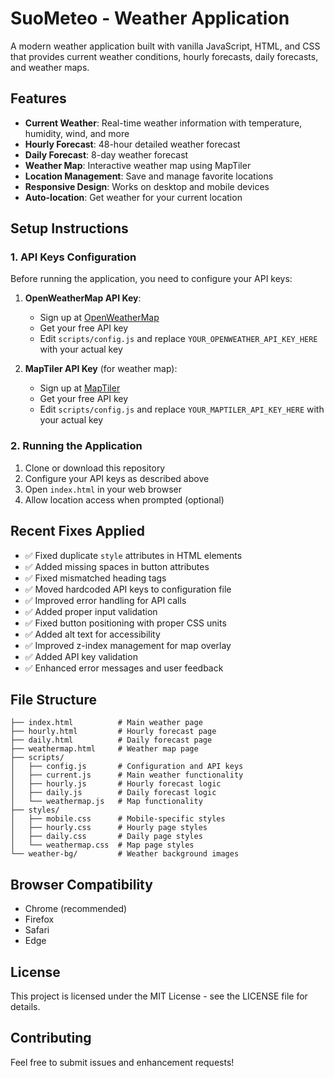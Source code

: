 # SuoMeteo - Weather Application

A modern weather application built with vanilla JavaScript, HTML, and CSS that provides current weather conditions, hourly forecasts, daily forecasts, and weather maps.

## Features

- **Current Weather**: Real-time weather information with temperature, humidity, wind, and more
- **Hourly Forecast**: 48-hour detailed weather forecast
- **Daily Forecast**: 8-day weather forecast
- **Weather Map**: Interactive weather map using MapTiler
- **Location Management**: Save and manage favorite locations
- **Responsive Design**: Works on desktop and mobile devices
- **Auto-location**: Get weather for your current location

## Setup Instructions

### 1. API Keys Configuration

Before running the application, you need to configure your API keys:

1. **OpenWeatherMap API Key**:
   - Sign up at [OpenWeatherMap](https://openweathermap.org/api)
   - Get your free API key
   - Edit `scripts/config.js` and replace `YOUR_OPENWEATHER_API_KEY_HERE` with your actual key

2. **MapTiler API Key** (for weather map):
   - Sign up at [MapTiler](https://maptiler.com/)
   - Get your free API key
   - Edit `scripts/config.js` and replace `YOUR_MAPTILER_API_KEY_HERE` with your actual key

### 2. Running the Application

1. Clone or download this repository
2. Configure your API keys as described above
3. Open `index.html` in your web browser
4. Allow location access when prompted (optional)

## Recent Fixes Applied

- ✅ Fixed duplicate `style` attributes in HTML elements
- ✅ Added missing spaces in button attributes
- ✅ Fixed mismatched heading tags
- ✅ Moved hardcoded API keys to configuration file
- ✅ Improved error handling for API calls
- ✅ Added proper input validation
- ✅ Fixed button positioning with proper CSS units
- ✅ Added alt text for accessibility
- ✅ Improved z-index management for map overlay
- ✅ Added API key validation
- ✅ Enhanced error messages and user feedback

## File Structure

```
├── index.html          # Main weather page
├── hourly.html         # Hourly forecast page
├── daily.html          # Daily forecast page
├── weathermap.html     # Weather map page
├── scripts/
│   ├── config.js       # Configuration and API keys
│   ├── current.js      # Main weather functionality
│   ├── hourly.js       # Hourly forecast logic
│   ├── daily.js        # Daily forecast logic
│   └── weathermap.js   # Map functionality
├── styles/
│   ├── mobile.css      # Mobile-specific styles
│   ├── hourly.css      # Hourly page styles
│   ├── daily.css       # Daily page styles
│   └── weathermap.css  # Map page styles
└── weather-bg/         # Weather background images
```

## Browser Compatibility

- Chrome (recommended)
- Firefox
- Safari
- Edge

## License

This project is licensed under the MIT License - see the LICENSE file for details.

## Contributing

Feel free to submit issues and enhancement requests!
